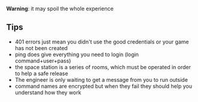 **Warning**: it may spoil the whole experience

## Tips
- 401 errors just mean you didn't use the good credentials or your game has not been created 
- ping does give everything you need to login (login command+user+pass)
- the space station is a series of rooms, which must be operated in order to help a safe release
- The engineer is only waiting to get a message from you to run outside
- command names are encrypted but when they fail they should help you understand how they work
